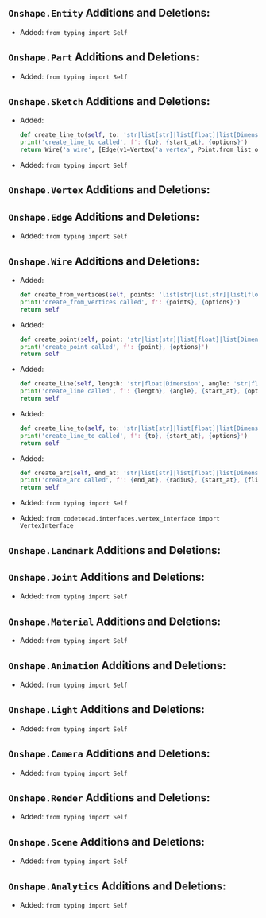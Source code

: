## `Onshape.Entity` Additions and Deletions:

- Added: `from typing import Self`

## `Onshape.Part` Additions and Deletions:

- Added: `from typing import Self`

## `Onshape.Sketch` Additions and Deletions:


- Added:
    ```python
    def create_line_to(self, to: 'str|list[str]|list[float]|list[Dimension]|Point|VertexInterface|LandmarkInterface|PresetLandmark', start_at: 'str|list[str]|list[float]|list[Dimension]|Point|VertexInterface|LandmarkInterface|PresetLandmark| None'='PresetLandmark.end', options: 'SketchOptions| None'=None) -> 'WireInterface':
    print('create_line_to called', f': {to}, {start_at}, {options}')
    return Wire('a wire', [Edge(v1=Vertex('a vertex', Point.from_list_of_float_or_string([0, 0, 0])), v2=Vertex('a vertex', Point.from_list_of_float_or_string([0, 0, 0])), name='an edge')])
    ```
- Added: `from typing import Self`

## `Onshape.Vertex` Additions and Deletions:

## `Onshape.Edge` Additions and Deletions:

- Added: `from typing import Self`

## `Onshape.Wire` Additions and Deletions:


- Added:
    ```python
    def create_from_vertices(self, points: 'list[str|list[str]|list[float]|list[Dimension]|Point|VertexInterface]', options: 'SketchOptions| None'=None) -> Self:
    print('create_from_vertices called', f': {points}, {options}')
    return self
    ```

- Added:
    ```python
    def create_point(self, point: 'str|list[str]|list[float]|list[Dimension]|Point', options: 'SketchOptions| None'=None) -> Self:
    print('create_point called', f': {point}, {options}')
    return self
    ```

- Added:
    ```python
    def create_line(self, length: 'str|float|Dimension', angle: 'str|float|Angle', start_at: 'str|list[str]|list[float]|list[Dimension]|Point|VertexInterface|LandmarkInterface|PresetLandmark| None'='PresetLandmark.end', options: 'SketchOptions| None'=None) -> Self:
    print('create_line called', f': {length}, {angle}, {start_at}, {options}')
    return self
    ```

- Added:
    ```python
    def create_line_to(self, to: 'str|list[str]|list[float]|list[Dimension]|Point|VertexInterface|LandmarkInterface|PresetLandmark', start_at: 'str|list[str]|list[float]|list[Dimension]|Point|VertexInterface|LandmarkInterface|PresetLandmark| None'='PresetLandmark.end', options: 'SketchOptions| None'=None) -> Self:
    print('create_line_to called', f': {to}, {start_at}, {options}')
    return self
    ```

- Added:
    ```python
    def create_arc(self, end_at: 'str|list[str]|list[float]|list[Dimension]|Point|VertexInterface', radius: 'str|float|Dimension', start_at: 'str|list[str]|list[float]|list[Dimension]|Point|VertexInterface|LandmarkInterface|PresetLandmark| None'='PresetLandmark.end', flip: 'bool| None'=False, options: 'SketchOptions| None'=None) -> Self:
    print('create_arc called', f': {end_at}, {radius}, {start_at}, {flip}, {options}')
    return self
    ```
- Added: `from typing import Self`

- Added: `from codetocad.interfaces.vertex_interface import VertexInterface`

## `Onshape.Landmark` Additions and Deletions:

## `Onshape.Joint` Additions and Deletions:

- Added: `from typing import Self`

## `Onshape.Material` Additions and Deletions:

- Added: `from typing import Self`

## `Onshape.Animation` Additions and Deletions:

- Added: `from typing import Self`

## `Onshape.Light` Additions and Deletions:

- Added: `from typing import Self`

## `Onshape.Camera` Additions and Deletions:

- Added: `from typing import Self`

## `Onshape.Render` Additions and Deletions:

- Added: `from typing import Self`

## `Onshape.Scene` Additions and Deletions:

- Added: `from typing import Self`

## `Onshape.Analytics` Additions and Deletions:

- Added: `from typing import Self`

